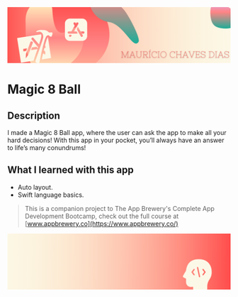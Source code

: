 ![Begin Banner](Documentation/readme-begin-banner-mau.png)

# Magic 8 Ball


## Description

I made a Magic 8 Ball app, where the user can ask the app to make all your hard decisions! With this app in your pocket, you’ll always have an answer to life’s many conundrums!


## What I learned with this app

* Auto layout.
* Swift language basics.


>This is a companion project to The App Brewery's Complete App Development Bootcamp, check out the full course at [www.appbrewery.co](https://www.appbrewery.co/)

![End Banner](Documentation/readme-end-banner-mau.png)

